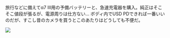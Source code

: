 旅行などに備えてα7 III用の予備バッテリーと、急速充電器を購入。純正はそこそこ値段が張るが、電源周りは仕方ない... ボディ内でUSD PDできれば一番いいのだが、すこし昔のカメラを買うとこのあたりはどうしても不便だ。

![](https://photos.apkas.net/medium/202402/20240206-094244.webp)
